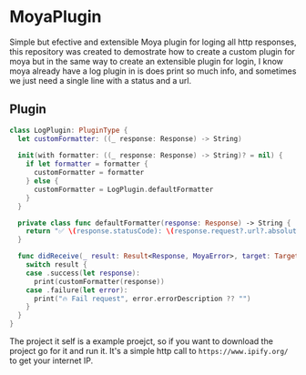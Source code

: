 # MoyaPlugin

Simple but efective and extensible Moya plugin for loging all http responses, 
this repository was created to demostrate how to create a custom plugin for moya but in the same way to create an extensible plugin for login, I know moya already have a log plugin in is does print so much info, and sometimes we just need a single line with a status and a url.



## Plugin

````swift
class LogPlugin: PluginType {
  let customFormatter: ((_ response: Response) -> String)
  
  init(with formatter: ((_ response: Response) -> String)? = nil) {
    if let formatter = formatter {
      customFormatter = formatter
    } else {
      customFormatter = LogPlugin.defaultFormatter
    }
  }

  private class func defaultFormatter(response: Response) -> String {
    return "✅ \(response.statusCode): \(response.request?.url?.absoluteString ?? "")"
  }

  func didReceive(_ result: Result<Response, MoyaError>, target: TargetType) {
    switch result {
    case .success(let response):
      print(customFormatter(response))
    case .failure(let error):
      print("🔥 Fail request", error.errorDescription ?? "")
    }
  }
}
````

The project it self is a example proejct, so if you want to download the project go for it and run it. It's a simple http call to `https://www.ipify.org/` to get your internet IP.
